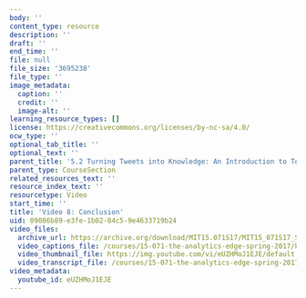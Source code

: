 ```yaml
---
body: ''
content_type: resource
description: ''
draft: ''
end_time: ''
file: null
file_size: '3695238'
file_type: ''
image_metadata:
  caption: ''
  credit: ''
  image-alt: ''
learning_resource_types: []
license: https://creativecommons.org/licenses/by-nc-sa/4.0/
ocw_type: ''
optional_tab_title: ''
optional_text: ''
parent_title: '5.2 Turning Tweets into Knowledge: An Introduction to Text Analytics'
parent_type: CourseSection
related_resources_text: ''
resource_index_text: ''
resourcetype: Video
start_time: ''
title: 'Video 8: Conclusion'
uid: 09086b89-e3fe-1b02-84c5-9e4633719b24
video_files:
  archive_url: https://archive.org/download/MIT15.071S17/MIT15_071S17_Session_5.2.14_300k.mp4
  video_captions_file: /courses/15-071-the-analytics-edge-spring-2017/b0c56b6227d35a71bb200c59d3cef0f0_eUZHMoJ1EJE.vtt
  video_thumbnail_file: https://img.youtube.com/vi/eUZHMoJ1EJE/default.jpg
  video_transcript_file: /courses/15-071-the-analytics-edge-spring-2017/a5f13f1c32719ce7c80e8c575e4e4a3a_eUZHMoJ1EJE.pdf
video_metadata:
  youtube_id: eUZHMoJ1EJE
---
```

